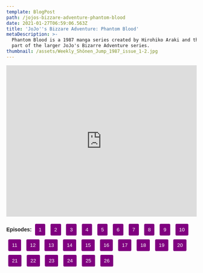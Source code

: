 ```yaml
---
template: BlogPost
path: /jojos-bizzare-adventure-phantom-blood
date: 2021-01-27T06:59:06.563Z
title: 'JoJo''s Bizzare Adventure: Phantom Blood'
metaDescription: >-
  Phantom Blood is a 1987 manga series created by Hirohiko Araki and the first
  part of the larger JoJo's Bizarre Adventure series.
thumbnail: /assets/Weekly_Shōnen_Jump_1987_issue_1-2.jpg
---
```

<iframe src="https://streamtape.com/e/ZVJ2dAvZZkcqlkB/?autostart=true" allow="autoplay; fullscreen" frameborder="no" scrolling="no" allowfullscreen="yes" style="width: 100%; height: 400px; overflow: hidden;" id="animeplayer" align="center"></iframe>

<strong>Episodes:</strong> <button onclick="document.getElementById('animeplayer').src='https://streamtape.com/e/ZVJ2dAvZZkcqlkB/?autostart=true';">1</button> <button onclick="document.getElementById('animeplayer').src='https://streamtape.com/e/p2Mex9WReWTrZ34/?autostart=true';">2</button> <button onclick="document.getElementById('animeplayer').src='https://streamtape.com/e/jPjg64dM9wHz18m/?autostart=true';">3</button> <button onclick="document.getElementById('animeplayer').src='https://streamtape.com/e/YpMyxGddrMsojy/?autostart=true';">4</button> <button onclick="document.getElementById('animeplayer').src='https://streamtape.com/e/0AXWYbor33SbR3J/?autostart=true';">5</button> <button onclick="document.getElementById('animeplayer').src='https://streamtape.com/e/r808Obz6MycbVwB/?autostart=true';">6</button> <button onclick="document.getElementById('animeplayer').src='https://streamtape.com/e/z37bBOVOeJCY6X0/?autostart=true';">7</button> <button onclick="document.getElementById('animeplayer').src='https://streamtape.com/e/Q8o3m2L0yZf0oe6/?autostart=true';">8</button> <button onclick="document.getElementById('animeplayer').src='https://streamtape.com/e/6kmeX0WwPRt9MGM/?autostart=true';">9</button> <button onclick="document.getElementById('animeplayer').src='https://streamtape.com/e/w4m28LWbjkUJ2vB/?autostart=true';">10</button> <button onclick="document.getElementById('animeplayer').src='https://streamtape.com/e/zPW2xgkKa8TYVZM/?autostart=true';">11</button> <button onclick="document.getElementById('animeplayer').src='https://streamtape.com/e/DzjXzLVBJwfVPY/?autostart=true';">12</button> <button onclick="document.getElementById('animeplayer').src='https://streamtape.com/e/YLGLgAm3Dpc3mO/?autostart=true';">13</button> <button onclick="document.getElementById('animeplayer').src='https://streamtape.com/e/KyyXQ3BAP1uAvQ/?autostart=true';">14</button> <button onclick="document.getElementById('animeplayer').src='https://streamtape.com/e/MeMgKOVVroImODO/?autostart=true';">15</button> <button onclick="document.getElementById('animeplayer').src='https://streamtape.com/e/jpqgYBLxA0hzkwB/?autostart=true';">16</button> <button onclick="document.getElementById('animeplayer').src='https://streamtape.com/e/GpWWkLZxYxS1x4Q/?autostart=true';">17</button> <button onclick="document.getElementById('animeplayer').src='https://streamtape.com/e/vkak6GPkZGIwQX/?autostart=true';">18</button> <button onclick="document.getElementById('animeplayer').src='https://streamtape.com/e/m77aBqaRXlubmLQ/?autostart=true';">19</button> <button onclick="document.getElementById('animeplayer').src='https://streamtape.com/e/3d9lqGmkR3cd11m/?autostart=true';">20</button> <button onclick="document.getElementById('animeplayer').src='https://streamtape.com/e/0ddRZ1VZoMcbw4z/?autostart=true';">21</button> <button onclick="document.getElementById('animeplayer').src='https://streamtape.com/e/bzY22P6kxGtP3vp/?autostart=true';">22</button> <button onclick="document.getElementById('animeplayer').src='https://streamtape.com/e/PwDjA07gWpT0Z1x/?autostart=true';">23</button> <button onclick="document.getElementById('animeplayer').src='https://streamtape.com/e/grPRLA3YQqSqy0D/?autostart=true';">24</button> <button onclick="document.getElementById('animeplayer').src='https://streamtape.com/e/3VlJlaqYkbUrXq/?autostart=true';">25</button> <button onclick="document.getElementById('animeplayer').src='https://streamtape.com/e/xPKqx8WxADIkGXM/?autostart=true';">26</button>

<style>button{padding:8px 10px; margin:5px; background:purple; border:0; color:white; border-radius:3px;}
body{font-family:sans-serif;
